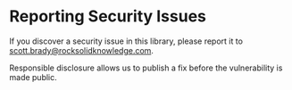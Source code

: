 # Reporting Security Issues

If you discover a security issue in this library, please report it to scott.brady@rocksolidknowledge.com.

Responsible disclosure allows us to publish a fix before the vulnerability is made public.
